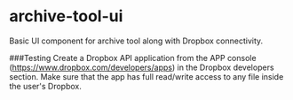 # archive-tool-ui
Basic UI component for archive tool along with Dropbox connectivity.

###Testing
Create a Dropbox API application from the APP console (https://www.dropbox.com/developers/apps) in the Dropbox developers section. Make sure that the app has full read/write access to any file inside the user's Dropbox.
